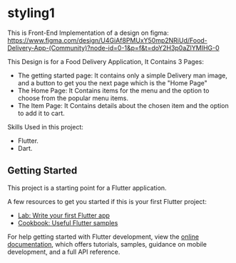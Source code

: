 # styling1

This is Front-End Implementation of a design on figma:
https://www.figma.com/design/U4GiAf8PMUxY50mp2NRiUd/Food-Delivery-App-(Community)?node-id=0-1&p=f&t=doY2H3p0aZlYMIHG-0

This Design is for a Food Delivery Application, It Contains 3 Pages:
- The getting started page: It contains only a simple Delivery man image, and a button to get you the next page which is the "Home Page"
- The Home Page: It Contains items for the menu and the option to choose from the popular menu items.
- The Item Page: It Contains details about the chosen item and the option to add it to cart.

Skills Used in this project:
- Flutter.
- Dart.

## Getting Started

This project is a starting point for a Flutter application.

A few resources to get you started if this is your first Flutter project:

- [Lab: Write your first Flutter app](https://docs.flutter.dev/get-started/codelab)
- [Cookbook: Useful Flutter samples](https://docs.flutter.dev/cookbook)

For help getting started with Flutter development, view the
[online documentation](https://docs.flutter.dev/), which offers tutorials,
samples, guidance on mobile development, and a full API reference.
